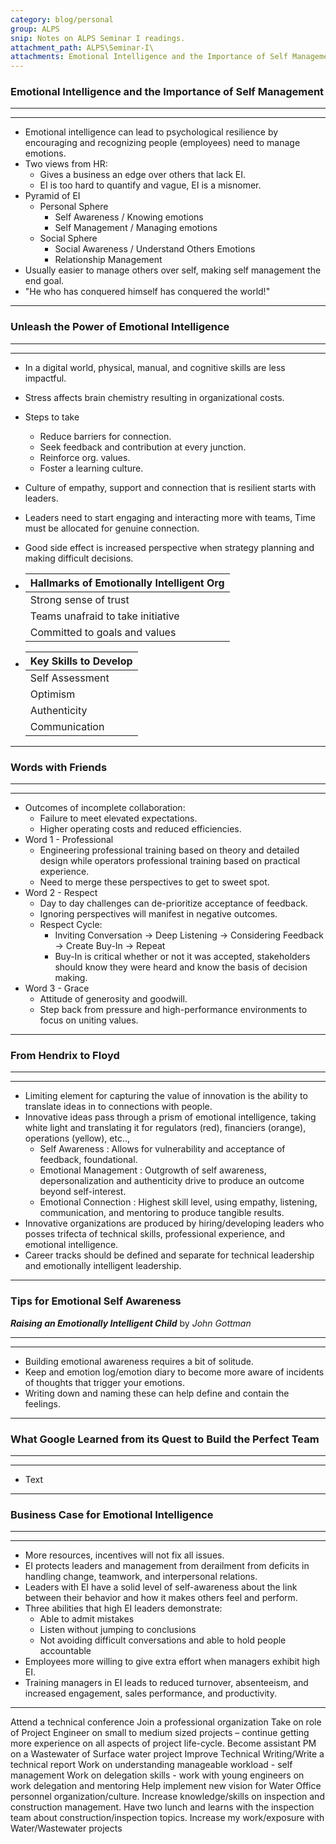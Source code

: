 ```yaml
---
category: blog/personal
group: ALPS
snip: Notes on ALPS Seminar I readings.
attachment_path: ALPS\Seminar-I\
attachments: Emotional Intelligence and the Importance of Self Management.pdf; Unleash the Power of Emotional Intelligence.pdf; Words With Friends.pdf; Hendrix to Floyd.pdf; Tips for Emotional Self Awareness.pdf; What Google Learned From Its Quest to Build the Perfect Team.pdf; ROI for Emotional Intelligence.pdf
---
```


### Emotional Intelligence and the Importance of Self Management 
----
----
- Emotional intelligence can lead to psychological resilience by encouraging and recognizing people (employees) need to manage emotions.
- Two views from HR:
    - Gives a business an edge over others that lack EI.
    - EI is too hard to quantify and vague, EI is a misnomer.
- Pyramid of EI
    - Personal Sphere
        - Self Awareness / Knowing emotions
        - Self Management / Managing emotions
    - Social Sphere
        - Social Awareness / Understand Others Emotions
        - Relationship Management
- Usually easier to manage others over self, making self management the end goal.
- "He who has conquered himself has conquered the world!"
  
----

### Unleash the Power of Emotional Intelligence
----
----
- In a digital world, physical, manual, and cognitive skills are less impactful.
- Stress affects brain chemistry resulting in organizational costs.
- Steps to take
    - Reduce barriers for connection.
    - Seek feedback and contribution at every junction.
    - Reinforce org. values.
    - Foster a learning culture.
- Culture of empathy, support and connection that is resilient starts with leaders.
- Leaders need to start engaging and interacting more with teams, Time must be allocated for genuine connection.
- Good side effect is increased perspective when strategy planning and making difficult decisions.
  
- | Hallmarks of Emotionally Intelligent Org |
    | :---|
    | Strong sense of trust | People can have difficult conversations |
    | Teams unafraid to take initiative | People active in diversity and inclusion |
    |Committed to goals and values | Curiosity is common. |


- | Key Skills to Develop |
    | :--- |
    | Self Assessment | Emotional Self-Awareness | Self-Regard |
    | Optimism | Impulse Control | Adaptable/Flexible |
    | Authenticity | Personal Drive | Empathy |
    |Communication | Coaching Others |
  
----

### Words with Friends
----
----
- Outcomes of incomplete collaboration:
  - Failure to meet elevated expectations.
  - Higher operating costs and reduced efficiencies.
- Word 1 - Professional
  - Engineering professional training based on theory and detailed design while operators professional training based on practical experience.
  - Need to merge these perspectives to get to sweet spot.
- Word 2 - Respect
  - Day to day challenges can de-prioritize acceptance of feedback.
  - Ignoring perspectives will manifest in negative outcomes. 
  - Respect Cycle:
    - Inviting Conversation -> Deep Listening -> Considering Feedback -> Create Buy-In -> Repeat
    - Buy-In is critical whether or not it was accepted, stakeholders should know they were heard and know the basis of decision making.
- Word 3 - Grace
  - Attitude of generosity and goodwill.
  - Step back from pressure and high-performance environments to focus on uniting values.

----

### From Hendrix to Floyd
----
----
- Limiting element for capturing the value of innovation is the ability to translate ideas in to connections with people. 
- Innovative ideas pass through a prism of emotional intelligence, taking white light and translating it for regulators (red), financiers (orange), operations (yellow), etc..,
  - Self Awareness
    : Allows for vulnerability and acceptance of feedback, foundational.
  - Emotional Management
    : Outgrowth of self awareness, depersonalization and authenticity drive to produce an outcome beyond self-interest.
  - Emotional Connection
    : Highest skill level, using empathy, listening, communication, and mentoring to produce tangible results.
- Innovative organizations are produced by hiring/developing leaders who posses trifecta of technical skills, professional experience, and emotional intelligence.
- Career tracks should be defined and separate for technical leadership and emotionally intelligent leadership.
  
----

### Tips for Emotional Self Awareness 
***Raising an Emotionally Intelligent Child*** by _John Gottman_

----
----
- Building emotional awareness requires a bit of solitude.
- Keep and emotion log/emotion diary to become more aware of incidents of thoughts that trigger your emotions.
- Writing down and naming these can help define and contain the feelings.
  
----

### What Google Learned from its Quest to Build the Perfect Team
---
---
- Text

---

### Business Case for Emotional Intelligence
---
---
- More resources, incentives will not fix all issues.
- EI protects leaders and management from derailment from deficits in handling change, teamwork, and interpersonal relations.
- Leaders with EI have a solid level of self-awareness about the link between their behavior and how it makes others feel and perform. 
- Three abilities that high EI leaders demonstrate:
  - Able to admit mistakes
  - Listen without jumping to conclusions
  - Not avoiding difficult conversations and able to hold people accountable
- Employees more willing to give extra effort when managers exhibit high EI.
- Training managers in EI leads to reduced turnover, absenteeism, and increased engagement, sales performance, and productivity.

---
Attend a technical conference
Join a professional organization
Take on role of Project Engineer on small to medium sized projects – continue getting more experience on all aspects of project life-cycle.
Become assistant PM on a Wastewater of Surface water project
Improve Technical Writing/Write a technical report
Work on understanding manageable workload - self management
Work on delegation skills - work with young engineers on work delegation and mentoring
Help implement new vision for Water Office personnel organization/culture.
Increase knowledge/skills on inspection and construction management. Have two lunch and learns with the inspection team about construction/inspection topics.
Increase my work/exposure with Water/Wastewater projects
